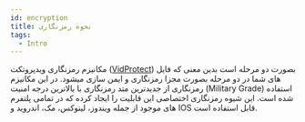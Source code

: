 ```yaml
---
id: encryption
title: نحوه رمزنگاری
tags:
  - Intro
---
```



مکانیزم رمزنگاری ویدپروتکت ([VidProtect](https://vidprotect.ir/)) بصورت دو مرحله است بدین معنی که فایل های شما در دو مرحله بصورت مجزا رمزنگاری و
ایمن سازی میشود. در این مکانیزم رمزنگاری از جدیدترین متد رمزنگاری با بالاترین درجه امنیت (Military Grade) استفاده شده
است. این شیوه رمزنگاری اختصاصی این قابلیت را ایجاد کرده که در تمامی پلتفرم های موجود از جمله ویندوز، لینوکس، مک، اندروید
و IOS قابل استفاده است.

